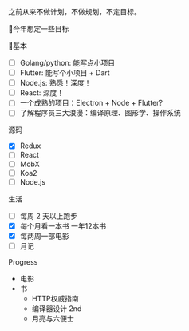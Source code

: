 之前从来不做计划，不做规划，不定目标。

今年想定一些目标

基本

- [ ] Golang/python: 能写点小项目
- [ ] Flutter: 能写个小项目 + Dart
- [ ] Node.js: 熟悉！深度！
- [ ] React: 深度！
- [ ] 一个成熟的项目：Electron + Node + Flutter?
- [ ] 了解程序员三大浪漫：编译原理、图形学、操作系统

源码

- [x] Redux
- [ ] React
- [ ] MobX
- [ ] Koa2
- [ ] Node.js

生活

- [ ] 每周 2 天以上跑步
- [x] 每个月看一本书 一年12本书
- [x] 每两周一部电影
- [ ] 月记

Progress

- 电影
- 书
  - HTTP权威指南
  - 编译器设计 2nd
  - 月亮与六便士